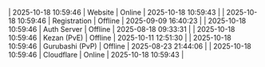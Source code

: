 | 2025-10-18 10:59:46 | Website | Online | 2025-10-18 10:59:43 |
| 2025-10-18 10:59:46 | Registration | Offline | 2025-09-09 16:40:23 |
| 2025-10-18 10:59:46 | Auth Server | Offline | 2025-08-18 09:33:31 |
| 2025-10-18 10:59:46 | Kezan (PvE) | Offline | 2025-10-11 12:51:30 |
| 2025-10-18 10:59:46 | Gurubashi (PvP) | Offline | 2025-08-23 21:44:06 |
| 2025-10-18 10:59:46 | Cloudflare | Online | 2025-10-18 10:59:43 |
